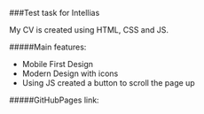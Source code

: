 ###Test task for Intellias

My CV is created using HTML, CSS and JS.

#####Main features:

- Mobile First Design
- Modern Design with icons
- Using JS created a button to scroll the page up

#####GitHubPages link: 